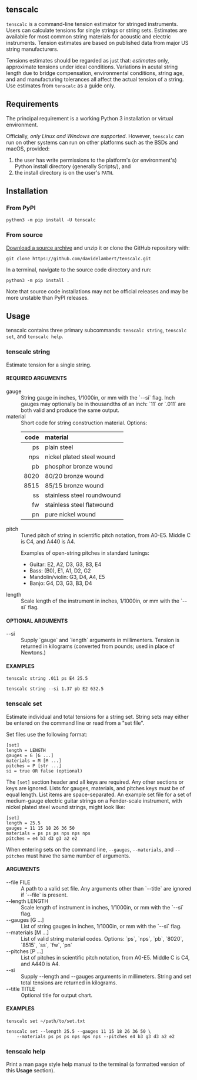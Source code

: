 ## tenscalc

`tenscalc` is a command-line tension estimator for stringed instruments. Users
can calculate tensions for single strings or string sets. Estimates are
available for most common string materials for acoustic and electric
instruments. Tension estimates are based on published data from major US string
manufacturers.

Tensions estimates should be regarded as just that: *estimates* only,
approximate tensions under ideal conditions. Variations in acutal string length
due to bridge compensation, environmental conditions, string age, and and
manufacturing tolerances all affect the actual tension of a string. Use
estimates from `tenscalc` as a guide only.

## Requirements
The principal requirement is a working Python 3 installation or virtual
environment.

Officially, _only Linux and Windows are supported_. However,
`tenscalc` can run on other systems can run on other platforms such as the BSDs
and macOS, provided:
1. the user has write permissions to the platform's (or
environment's) Python install directory (generally Scripts/), and
2. the install directory is on the user's `PATH`.

## Installation

### From PyPI
```
python3 -m pip install -U tenscalc
```
### From source
[Download a source
archive](https://github.com/davidelambert/tenscalc/archive/refs/heads/main.zip)
and unzip it or clone the GitHub repository with:
```
git clone https://github.com/davidelambert/tenscalc.git
```

In a terminal, navigate to the source code directory and run:
```
python3 -m pip install .
```

Note that source code installations may not be official releases and may be
more unstable than PyPI releases.

## Usage
tenscalc contains three primary subcommands: `tenscalc string`, `tenscalc set`,
and `tenscalc help`.

### tenscalc string
Estimate tension for a single string.

#### REQUIRED ARGUMENTS
<dl>
  <dt>gauge</dt>
  <dd>
  String gauge in inches, 1/1000in, or mm with the `--si` flag. Inch gauges may
  optionally be in thousandths of an inch: `11` or `.011` are both valid and
  produce the same output.
  </dd>

  <dt>material</dt>
  <dd>
  Short code for string construction material. Options:
    
  | code | material |
  | ---: | :------- |
  | ps | plain steel |
  | nps |  nickel plated steel wound |
  | pb | phosphor bronze wound |
  | 8020 | 80/20 bronze wound |
  | 8515 | 85/15 bronze wound |
  | ss | stainless steel roundwound |
  | fw | stainless steel flatwound |
  | pn | pure nickel wound |
  </dd>

  <dt>pitch</dt>
  <dd>
  Tuned pitch of string in scientific pitch notation, from A0-E5. Middle C is
  C4, and A440 is A4.
  
  Examples of open-string pitches in standard tunings:
  - Guitar: E2, A2, D3, G3, B3, E4
  - Bass: (B0), E1, A1, D2, G2
  - Mandolin/violin: G3, D4, A4, E5
  - Banjo: G4, D3, G3, B3, D4
  </dd>

  <dt>length</dt>
  <dd>
  Scale length of the instrument in inches, 1/1000in, or mm with the `--si`
  flag.
  </dd>
</dl>

#### OPTIONAL ARGUMENTS
<dl>
  <dt>--si</dt>
  <dd>
  Supply `gauge` and `length` arguments in millimenters. Tension is returned in
  kilograms (converted from pounds; used in place of Newtons.)
  </dd>
</dl>

#### EXAMPLES
```
tenscalc string .011 ps E4 25.5
```

```
tenscalc string --si 1.37 pb E2 632.5
```

### tenscalc set
Estimate individual and total tensions for a string set. String sets may either
be entered on the command line or read from a "set file".

Set files use the following format:
```
[set]
length = LENGTH
gauges = G [G ...]
materials = M [M ...]
pitches = P [str ...]
si = true OR false (optional)
```

The `[set]` section header and all keys are required. Any other sections or
keys are ignored. Lists for gauges, materials, and pitches keys must be of
equal length. List items are space-separated. An example set file for a set of
medium-gauge electric guitar strings on a Fender-scale instrument, with nickel
plated steel wound strings, might look like:
```
[set]
length = 25.5
gauges = 11 15 18 26 36 50
materials = ps ps ps nps nps nps
pitches = e4 b3 d3 g3 a2 e2
```

When entering sets on the command line, `--gauges`, `--materials`, and
`--pitches` must have the same number of arguments.

#### ARGUMENTS
<dl>
  <dt>--file FILE</dt>
  <dd>
  A path to a valid set file. Any arguments other than `--title` are ignored if
  `--file` is present.
  </dd>

  <dt>--length LENGTH</dt>
  <dd> 
  Scale length of instrument in inches, 1/1000in, or mm with the `--si` flag.
  </dd>

  <dt>--gauges [G ...]</dt>
  <dd>
  List of string gauges in inches, 1/1000in, or mm with the `--si` flag.
  </dd>

  <dt>--materials [M ...]</dt>
  <dd>
  List of valid string material codes. Options: `ps`, `nps`, `pb`, `8020`,
  `8515`, `ss`, `fw`, `pn`
  </dd>

  <dt>--pitches [P ...]</dt>
  <dd>
  List of pitches in scientific pitch notation, from A0-E5. Middle C is C4, and
  A440 is A4.
  </dd>

  <dt>--si</dt>
  <dd>
  Supply --length and --gauges arguments in millimeters. String and set total
  tensions are returned in kilograms.
  </dd>

  <dt>--title TITLE</dt>
  <dd>
  Optional title for output chart.
  </dd>
</dl>

#### EXAMPLES
```
tenscalc set ~/path/to/set.txt
```

```
tenscalc set --length 25.5 --gauges 11 15 18 26 36 50 \
    --materials ps ps ps nps nps nps --pitches e4 b3 g3 d3 a2 e2
```

### tenscalc help
Print a man page style help manual to the terminal (a formatted version of this
**Usage** section).

